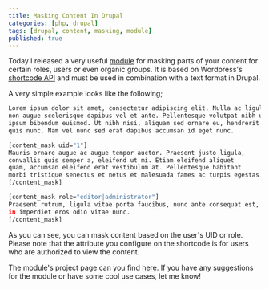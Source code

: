 ```yaml
---
title: Masking Content In Drupal
categories: [php, drupal]
tags: [drupal, content, masking, module]
published: true
---
```


Today I released a very useful [module](http://drupal.org/project/content_mask) for masking parts of your content for certain roles, users or even organic groups. It is based on Wordpress's [shortcode API](http://codex.wordpress.org/Shortcode_API) and must be used in combination with a text format in Drupal.
<!-- more -->

A very simple example looks like the following;

```bash
Lorem ipsum dolor sit amet, consectetur adipiscing elit. Nulla ac ligula
non augue scelerisque dapibus vel et ante. Pellentesque volutpat nibh ut
ipsum bibendum euismod. Ut nibh nisi, aliquam sed ornare eu, hendrerit
quis nunc. Nam vel nunc sed erat dapibus accumsan id eget nunc.

[content_mask uid="1"]
Mauris ornare augue ac augue tempor auctor. Praesent justo ligula,
convallis quis semper a, eleifend ut mi. Etiam eleifend aliquet
quam, accumsan eleifend erat vestibulum at. Pellentesque habitant
morbi tristique senectus et netus et malesuada fames ac turpis egestas.
[/content_mask]

[content_mask role="editor|administrator"]
Praesent rutrum, ligula vitae porta faucibus, nunc ante consequat est,
in imperdiet eros odio vitae nunc.
[/content_mask]
```

As you can see, you can mask content based on the user's UID or role. Please note that the attribute you configure on the shortcode is for users who are authorized to view the content.

The module's project page can you find [here](http://drupal.org/project/content_mask). If you have any suggestions for the module or have some cool use cases, let me know!
